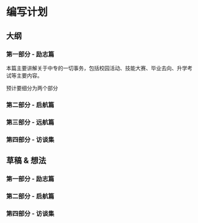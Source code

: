 # 编写计划

## 大纲

### 第一部分 - 励志篇

本篇主要讲解关于中专的一切事务，包括校园活动、技能大赛、毕业去向、升学考试等主要内容。

预计要细分为两个部分

### 第二部分 - 启航篇



### 第三部分 - 远航篇

### 第四部分 - 访谈集

## 草稿 & 想法

### 第一部分 - 励志篇

### 第二部分 - 启航篇


### 第四部分 - 访谈集


